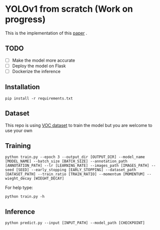 # YOLOv1 from scratch (Work on progress)
This is the implementation of this [paper](https://arxiv.org/abs/1506.02640) . 

## TODO 
- [ ] Make the model more accurate
- [ ] Deploy the model on Flask
- [ ] Dockerize the inference

## Installation

`pip install -r requirements.txt`


## Dataset

This repo is using [VOC dataset](https://paperswithcode.com/dataset/pascal-voc) to train the model but you are welcome to use your own

## Training

```
python train.py --epoch 3 --output_dir [OUTPUT_DIR] --model_name [MODEL_NAME] --batch_size [BATCH_SIZE] --annotation_path [ANNOTATION_PATH] --lr [LEARNING_RATE] --images_path [IMAGES_PATH] --seed [SEED] --early_stopping [EARLY_STOPPING] --dataset_path [DATASET_PATH] --train_ratio [TRAIN_RATIO] --momentum [MOMENTUM] --wieght_decay [WIEGHT_DECAY]
```


For help type:

```
python train.py -h
```

## Inference 
```
python predict.py --input [INPUT_PATH] --model_path [CHECKPOINT]
```


